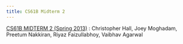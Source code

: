 ```yaml
---
title: CS61B Midterm 2
---
```


[CS61B MIDTERM 2 (Spring 2013)](/static/pdf/61bMT2sp13.pdf)
: Christopher Hall, Joey Moghadam, Preetum Nakkiran, Riyaz Faizullabhoy, Vaibhav Agarwal
